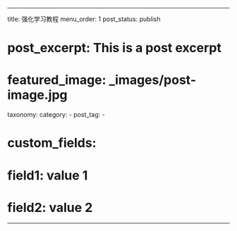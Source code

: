 ---

title: 强化学习教程
menu_order: 1
post_status: publish
# post_excerpt: This is a post excerpt
# featured_image: _images/post-image.jpg
taxonomy:
    category:
        - 
    post_tag:
        - 
# custom_fields:
#     field1: value 1
#     field2: value 2

---